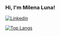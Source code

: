 ### Hi, I'm Milena Luna!

[![Linkedin](https://img.shields.io/badge/LinkedIn-0077B5?style=for-the-badge&logo=linkedin&logoColor=white)](https://linkedin.com/in/milunaa)

[![Top Langs](https://github-readme-stats.vercel.app/api/top-langs/?username=milunaa&langs_count=8)](https://github.com/milunaa/github-readme-stats)
